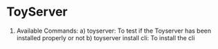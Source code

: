 # ToyServer
1) Available Commands: 
    a) toyserver: To test if the Toyserver has been installed properly or not
    b) toyserver install cli: To install the cli